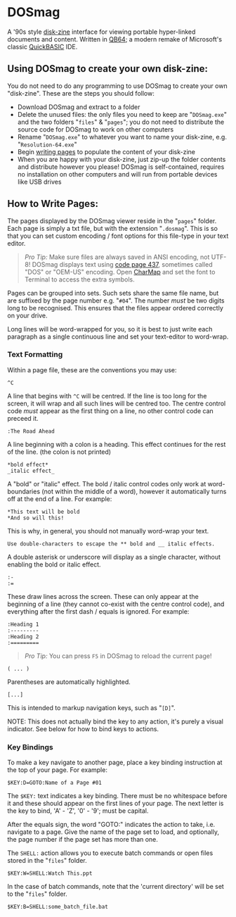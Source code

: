 # DOSmag #

A '90s style [disk-zine](https://en.wikipedia.org/wiki/Disk_magazine) interface for viewing portable hyper-linked documents and content. Written in [QB64](http://www.qb64.net/); a modern remake of Microsoft's classic [QuickBASIC](https://en.wikipedia.org/wiki/QuickBASIC) IDE.

## Using DOSmag to create your own disk-zine: ##

You do not need to do any programming to use DOSmag to create your own "disk-zine". These are the steps you should follow:

- Download DOSmag and extract to a folder
- Delete the unused files: the only files you need to keep are "`DOSmag.exe`" and the two folders "`files`" & "`pages`"; you do not need to distribute the source code for DOSmag to work on other computers
- Rename "`DOSmag.exe`" to whatever you want to name your disk-zine, e.g. "`Resolution-64.exe`"
- Begin [writing pages](#how-to-write-pages) to populate the content of your disk-zine
- When you are happy with your disk-zine, just zip-up the folder contents and distribute however you please! DOSmag is self-contained, requires no installation on other computers and will run from portable devices like USB drives

## How to Write Pages: ##

The pages displayed by the DOSmag viewer reside in the "`pages`" folder. Each page is simply a txt file, but with the extension "`.dosmag`". This is so that you can set custom encoding / font options for this file-type in your text editor.

> _Pro Tip:_ Make sure files are always saved in ANSI encoding, not UTF-8! DOSmag displays text using [code page 437](https://en.wikipedia.org/wiki/Code_page_437), sometimes called "DOS" or "OEM-US" encoding. Open [CharMap](https://en.wikipedia.org/wiki/Character_Map_(Windows)) and set the font to Terminal to access the extra symbols. 

Pages can be grouped into sets. Such sets share the same file name, but are suffixed by the page number e.g. "`#04`". The number *must* be two digits long to be recognised. This ensures that the files appear ordered correctly on your drive.

Long lines will be word-wrapped for you, so it is best to just write each paragraph as a single continuous line and set your text-editor to word-wrap.

### Text Formatting ###

Within a page file, these are the conventions you may use:

```
^C
```

A line that begins with `^C` will be centred. If the line is too long for the screen, it will wrap and all such lines will be centred too. The centre control code *must* appear as the first thing on a line, no other control code can preceed it.

```
:The Road Ahead
```

A line beginning with a colon is a heading. This effect continues for the rest of the line. (the colon is not printed)

```
*bold effect*
_italic effect_
```

A "bold" or "italic" effect. The bold / italic control codes only work at word-boundaries (not within the middle of a word), however it automatically turns off at the end of a line. For example:

```
*This text will be bold
*And so will this!
```

This is why, in general, you should not manually word-wrap your text.

```
Use double-characters to escape the ** bold and __ italic effects.
```

A double asterisk or underscore will display as a single character, without enabling the bold or italic effect.

```
:-
:=
```

These draw lines across the screen. These can only appear at the beginning of a line (they cannot co-exist with the centre control code), and everything after the first dash / equals is ignored. For example:

```
:Heading 1
:---------
:Heading 2
:=========
```

> _Pro Tip:_ You can press `F5` in DOSmag to reload the current page!

```
( ... )
```

Parentheses are automatically highlighted.

```
[...]
```

This is intended to markup navigation keys, such as "`[D]`".

NOTE: This does not actually bind the key to any action, it's purely a visual indicator. See below for how to bind keys to actions.

### Key Bindings ###

To make a key navigate to another page, place a key binding instruction at the top of your page. For example:

```
$KEY:D=GOTO:Name of a Page #01
```

The `$KEY:` text indicates a key binding. There must be no whitespace before it and these should appear on the first lines of your page. The next letter is the key to bind, 'A' - 'Z', '0' - '9'; must be capital.

After the equals sign, the word "GOTO:" indicates the action to take, i.e. navigate to a page. Give the name of the page set to load, and optionally, the page number if the page set has more than one.

The `SHELL:` action allows you to execute batch commands or open files stored in the "`files`" folder.

```
$KEY:W=SHELL:Watch This.ppt
```

In the case of batch commands, note that the 'current directory' will be set to the "`files`" folder.

```
$KEY:B=SHELL:some_batch_file.bat
```
